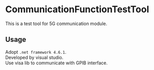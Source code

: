 CommunicationFunctionTestTool
===========================
This is a test tool for 5G communication module.

Usage
---------------------------
Adopt `.net framework 4.6.1`.  
Developed by visual studio.   
Use visa lib to communicate with GPIB interface.   
